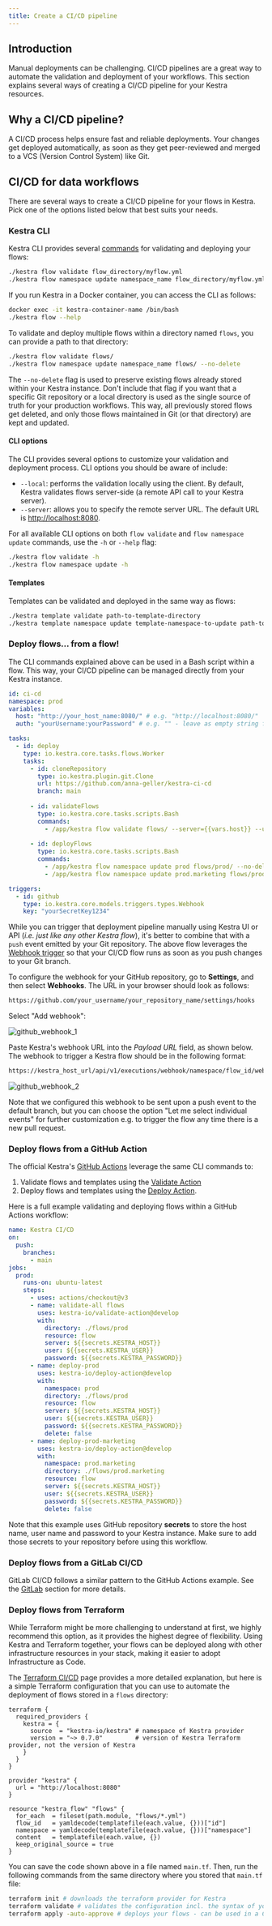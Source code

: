 ```yaml
---
title: Create a CI/CD pipeline
---
```


## Introduction

Manual deployments can be challenging. CI/CD pipelines are a great way to automate the validation and deployment of your workflows. This section explains several ways of creating a CI/CD pipeline for your Kestra resources.

## Why a CI/CD pipeline?

A CI/CD process helps ensure fast and reliable deployments. Your changes get deployed automatically, as soon as they get peer-reviewed and merged to a VCS (Version Control System) like Git.

## CI/CD for data workflows

There are several ways to create a CI/CD pipeline for your flows in Kestra. Pick one of the options listed below that best suits your needs.
<ChildTableOfContents :max="1" />

### Kestra CLI 

Kestra CLI provides several [commands](./04.helpers.md) for validating and deploying your flows:

```bash
./kestra flow validate flow_directory/myflow.yml
./kestra flow namespace update namespace_name flow_directory/myflow.yml --no-delete
```

If you run Kestra in a Docker container, you can access the CLI as follows:

```bash
docker exec -it kestra-container-name /bin/bash
./kestra flow --help
```

To validate and deploy multiple flows within a directory named `flows`, you can provide a path to that directory:

```bash
./kestra flow validate flows/
./kestra flow namespace update namespace_name flows/ --no-delete
```

The `--no-delete` flag is used to preserve existing flows already stored within your Kestra instance. Don't include that flag if you want that a specific Git repository or a local directory is used as the single source of truth for your production workflows. This way, all previously stored flows get deleted, and only those flows maintained in Git (or that directory) are kept and updated.

#### CLI options

The CLI provides several options to customize your validation and deployment process. CLI options you should be aware of include:

* `--local`: performs the validation locally using the client. By default, Kestra validates flows server-side (a remote API call to your Kestra server).
* `--server`: allows you to specify the remote server URL. The default URL is [http://localhost:8080](http://localhost:8080).


For all available CLI options on both `flow validate` and `flow namespace update` commands, use the `-h` or `--help` flag:

```bash
./kestra flow validate -h
./kestra flow namespace update -h
```


#### Templates 

Templates can be validated and deployed in the same way as flows:

```bash
./kestra template validate path-to-template-directory
./kestra template namespace update template-namespace-to-update path-to-template-directory
```


### Deploy flows... from a flow!

The CLI commands explained above can be used in a Bash script within a flow. This way, your CI/CD pipeline can be managed directly from your Kestra instance. 

```yaml
id: ci-cd
namespace: prod
variables:
  host: "http://your_host_name:8080/" # e.g. "http://localhost:8080/"
  auth: "yourUsername:yourPassword" # e.g. "" - leave as empty string for a locally running Kestra instance

tasks:
  - id: deploy
    type: io.kestra.core.tasks.flows.Worker
    tasks:
      - id: cloneRepository
        type: io.kestra.plugin.git.Clone
        url: https://github.com/anna-geller/kestra-ci-cd
        branch: main
        
      - id: validateFlows
        type: io.kestra.core.tasks.scripts.Bash
        commands:
          - /app/kestra flow validate flows/ --server={{vars.host}} --user={{vars.auth}}
      
      - id: deployFlows
        type: io.kestra.core.tasks.scripts.Bash
        commands:
          - /app/kestra flow namespace update prod flows/prod/ --no-delete --server={{vars.host}} --user={{vars.auth}}
          - /app/kestra flow namespace update prod.marketing flows/prod.marketing/ --no-delete --server={{vars.host}} --user={{vars.auth}}

triggers:
  - id: github
    type: io.kestra.core.models.triggers.types.Webhook
    key: "yourSecretKey1234"
```

While you can trigger that deployment pipeline manually using Kestra UI or API (*i.e. just like any other Kestra flow*), it's better to combine that with a `push` event emitted by your Git repository. The above flow leverages the [Webhook trigger](../08.triggers/03.webhook.md) so that your CI/CD flow runs as soon as you push changes to your Git branch. 

To configure the webhook for your GitHub repository, go to **Settings**, and then select **Webhooks**. The URL in your browser should look as follows:

```bash
https://github.com/your_username/your_repository_name/settings/hooks
```

Select "Add webhook":

![github_webhook_1](github_webhook_1.png)

Paste Kestra's webhook URL into the *Payload URL* field, as shown below. The webhook to trigger a Kestra flow should be in the following format:

```bash
https://kestra_host_url/api/v1/executions/webhook/namespace/flow_id/webhook_key
```

![github_webhook_2](github_webhook_2.png)


Note that we configured this webhook to be sent upon a push event to the default branch, but you can choose the option "Let me select individual events" for further customization e.g. to trigger the flow any time there is a new pull request.

### Deploy flows from a GitHub Action

The official Kestra's [GitHub Actions](01.github-action.md) leverage the same CLI commands to:
1. Validate flows and templates using the [Validate Action](https://github.com/marketplace/actions/kestra-validate-action)
2. Deploy flows and templates using the [Deploy Action](https://github.com/marketplace/actions/kestra-deploy-action).

Here is a full example validating and deploying flows within a GitHub Actions workflow:

```yaml
name: Kestra CI/CD
on: 
  push:
    branches:
      - main
jobs:
  prod:
    runs-on: ubuntu-latest
    steps:
      - uses: actions/checkout@v3
      - name: validate-all flows
        uses: kestra-io/validate-action@develop
        with:
          directory: ./flows/prod
          resource: flow
          server: ${{secrets.KESTRA_HOST}}
          user: ${{secrets.KESTRA_USER}}
          password: ${{secrets.KESTRA_PASSWORD}}
      - name: deploy-prod
        uses: kestra-io/deploy-action@develop
        with:
          namespace: prod
          directory: ./flows/prod
          resource: flow
          server: ${{secrets.KESTRA_HOST}}
          user: ${{secrets.KESTRA_USER}}
          password: ${{secrets.KESTRA_PASSWORD}}
          delete: false
      - name: deploy-prod-marketing
        uses: kestra-io/deploy-action@develop
        with:
          namespace: prod.marketing
          directory: ./flows/prod.marketing
          resource: flow
          server: ${{secrets.KESTRA_HOST}}
          user: ${{secrets.KESTRA_USER}}
          password: ${{secrets.KESTRA_PASSWORD}}
          delete: false
```

Note that this example uses GitHub repository **secrets** to store the host name, user name and password to your Kestra instance. Make sure to add those secrets to your repository before using this workflow.


### Deploy flows from a GitLab CI/CD

GitLab CI/CD follows a similar pattern to the GitHub Actions example. See the [GitLab](02.gitlab.md) section for more details.


### Deploy flows from Terraform

While Terraform might be more challenging to understand at first, we highly recommend this option, as it provides the highest degree of flexibility. Using Kestra and Terraform together, your flows can be deployed along with other infrastructure resources in your stack, making it easier to adopt Infrastructure as Code.

The [Terraform CI/CD](03.terraform.md) page provides a more detailed explanation, but here is a simple Terraform configuration that you can use to automate the deployment of flows stored in a `flows` directory:

```hcl
terraform {
  required_providers {
    kestra = {
      source  = "kestra-io/kestra" # namespace of Kestra provider
      version = "~> 0.7.0"         # version of Kestra Terraform provider, not the version of Kestra
    }
  }
}

provider "kestra" {
  url = "http://localhost:8080"
}

resource "kestra_flow" "flows" {
  for_each  = fileset(path.module, "flows/*.yml")
  flow_id   = yamldecode(templatefile(each.value, {}))["id"]
  namespace = yamldecode(templatefile(each.value, {}))["namespace"]
  content   = templatefile(each.value, {})
  keep_original_source = true
}
```

You can save the code shown above in a file named `main.tf`. Then, run the following commands from the same directory where you stored that `main.tf` file:

```bash
terraform init # downloads the terraform provider for Kestra
terraform validate # validates the configuration incl. the syntax of your flows
terraform apply -auto-approve # deploys your flows - can be used in a CI/CD process
```

